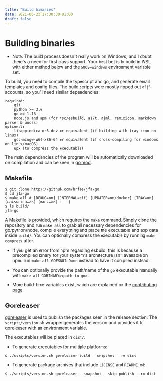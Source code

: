 ```yaml
---
title: "Build binaries"
date: 2021-06-23T17:30:30+01:00
draft: false
---
```


# Building binaries
* Note: The build process doesn't really work on Windows, and I doubt there's a need for first class support. Your best bet is to build in WSL with either method below and the `GOOS=windows` environment variable set.

To build, you need to compile the typescript and go, and generate email templates and config files. The build scripts were mostly ripped out of jf-accounts, so you'll need similar dependencies:
```
required:
    git
    python >= 3.6
    go >= 1.16
    node.js and npm (for tsc/esbuild, a17t, mjml, remixicon, markdown parser & uncss)
optional:
    libappindicator3-dev or equivalent (if building with tray icon on linux)
    gcc-mingw-w64-x86-64 or equivalent (if cross-compiling for windows on linux/macOS)
    upx (to compress the executable)
```
The main dependencies of the program will be automatically downloaded on compilation and can be seen in [go.mod](https://github.com/hrfee/jfa-go/blob/main/go.mod).

## Makefile

```shell
$ git clone https://github.com/hrfee/jfa-go
$ cd jfa-go
$ make all # [DEBUG=on] [INTERNAL=off] [UPDATER=on/docker] [TRAY=on] [GOESBUILD=on] [RACE=on] [...]
$ ls build/
jfa-go
```
A Makefile is provided, which requires the `make` command. Simply clone the repository and run `make all` to grab all necessary dependencies for go/python/node, compile everything and place the executable and app data inside `build/`. You can optionally compress the executable by running `make compress` after.

* If you get an error from npm regarding esbuild, this is because a precompiled binary for your system's architecture isn't available on npm. run `make all GOESBUILD=on` instead to have it compiled instead.

* You can optionally provide the path/name of the `go` executable manually with `make all GOBINARY=<path to go>`.

* More build-time variables exist, which are explained on the [contributing page](/docs/build/dev).

## Goreleaser
[goreleaser](https://github.com/goreleaser/goreleaser) is used to publish the packages seen in the release section. The `scripts/version.sh` wrapper generates the version and provides it to goreleaser with an environment variable.

The executables will be placed in `dist/`.
* To generate executables for multiple platforms:
```shell
$ ./scripts/version.sh goreleaser build --snapshot --rm-dist
```

* To generate package archives that include `LICENSE` and `README.md`:
```shell
$ ./scripts/version.sh goreleaser --snapshot --skip-publish --rm-dist
```
